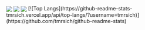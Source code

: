 <!-- My GitHub stats -->
<img align="center" src="https://github-readme-stats-tmrsich.vercel.app/api?username=tmrsich&theme=algolia&show_icons=true"/>

<!-- My top languages -->
<img align="center" src="https://github-readme-stats-tmrsich.vercel.app/api/top-langs/?username=tmrsich&count_private=true&theme=algolia&langs_count=50&layout=compact"/>


<img align="center" src="https://github-readme-stats-tmrsich.vercel.app/api/top-langs/?username=tmrsich"/>
[![Top Langs](https://github-readme-stats-tmrsich.vercel.app/api/top-langs/?username=tmrsich)](https://github.com/tmrsich/github-readme-stats)
